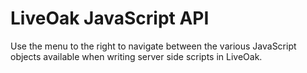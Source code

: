 LiveOak JavaScript API
======================

Use the menu to the right to navigate between the various JavaScript objects available when writing server side scripts in LiveOak.
